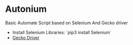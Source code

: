 # Autonium

Basic Automate Script based on Selenium And Gecko driver
<br>
<ul>
  <li>Install Selenium Libraries: `pip3 install Selenium` </li>
  <li><a href="https://github.com/mozilla/geckodriver/releases">Gecko Driver</a></li>
  </ul>
